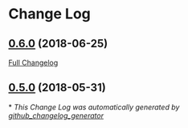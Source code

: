 # Change Log

## [0.6.0](https://github.com/SunnySunning/MasonryHidden/tree/0.6.0) (2018-06-25)
[Full Changelog](https://github.com/SunnySunning/MasonryHidden/compare/0.5.0...0.6.0)

## [0.5.0](https://github.com/SunnySunning/MasonryHidden/tree/0.5.0) (2018-05-31)


\* *This Change Log was automatically generated by [github_changelog_generator](https://github.com/skywinder/Github-Changelog-Generator)*